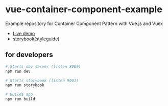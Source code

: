 # vue-container-component-example

Example repository for Container Component Pattern with Vue.js and Vuex

- [Live demo](https://pocka.github.io/vue-container-component-example/)
- [storybook(styleguide)](https://vue-container-component-example.netlify.com/)

## for developers

```sh
# Starts dev server (listen 8080)
npm run dev

# Starts storybook (listen 9001)
npm run storybook

# Builds app
npm run build
```
